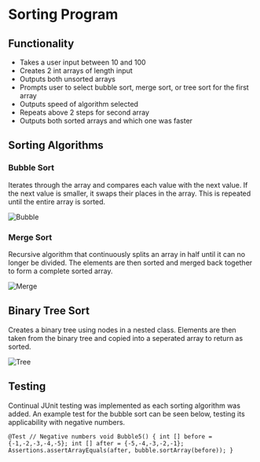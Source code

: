 # Sorting Program

## Functionality

- Takes a user input between 10 and 100
- Creates 2 int arrays of length input
- Outputs both unsorted arrays
- Prompts user to select bubble sort, merge sort, or tree sort for the first array
- Outputs speed of algorithm selected
- Repeats above 2 steps for second array
- Outputs both sorted arrays and which one was faster

## Sorting Algorithms

### Bubble Sort

Iterates through the array and compares each value with the next value.
If the next value is smaller, it swaps their places in the array.
This is repeated until the entire array is sorted.

![Bubble](https://www.productplan.com/uploads/bubble-sort-1024x683-2.png)

### Merge Sort

Recursive algorithm that continuously splits an array in half until it can no longer be divided.
The elements are then sorted and merged back together to form a complete sorted array.

![Merge](https://upload.wikimedia.org/wikipedia/commons/thumb/e/e6/Merge_sort_algorithm_diagram.svg/300px-Merge_sort_algorithm_diagram.svg.png)

## Binary Tree Sort

Creates a binary tree using nodes in a nested class. 
Elements are then taken from the binary tree and copied into a seperated array to return as sorted.

![Tree](https://blog.penjee.com/wp-content/uploads/2015/11/binary-search-tree-sorted-array-animation.gif)

## Testing

Continual JUnit testing was implemented as each sorting algorithm was added.
An example test for the bubble sort can be seen below, testing its applicability with negative numbers.

`` @Test
// Negative numbers
void Bubble5() {
int [] before = {-1,-2,-3,-4,-5};
int [] after = {-5,-4,-3,-2,-1};
Assertions.assertArrayEquals(after, bubble.sortArray(before));
}
``